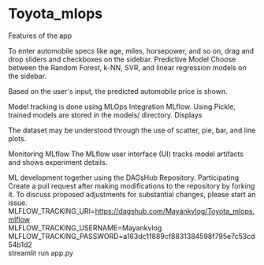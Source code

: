 # Toyota_mlops
Features of the app

To enter automobile specs like age, miles, horsepower, and so on, drag and drop sliders and checkboxes on the sidebar.
Predictive Model
Choose between the Random Forest, k-NN, SVR, and linear regression models on the sidebar.


Based on the user's input, the predicted automobile price is shown.



Model tracking is done using MLOps Integration MLflow.
Using Pickle, trained models are stored in the models/ directory.
Displays


The dataset may be understood through the use of scatter, pie, bar, and line plots.


Monitoring MLflow
The MLflow user interface (UI) tracks model artifacts and shows experiment details.


ML development together using the DAGsHub Repository.
Participating
Create a pull request after making modifications to the repository by forking it.
To discuss proposed adjustments for substantial changes, please start an issue.
MLFLOW_TRACKING_URI=https://dagshub.com/Mayankvlog/Toyota_mlops.mlflow \
MLFLOW_TRACKING_USERNAME=Mayankvlog \
MLFLOW_TRACKING_PASSWORD=a163dc11889cf8831384598f795e7c53cd54b1d2 \
streamlit run app.py


